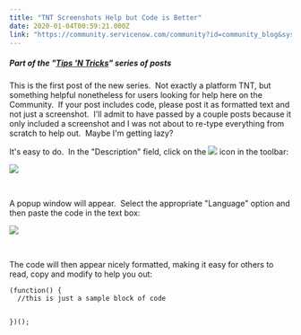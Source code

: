 ```yaml
---
title: "TNT Screenshots Help but Code is Better"
date: 2020-01-04T00:59:21.000Z
link: "https://community.servicenow.com/community?id=community_blog&sys_id=5dc939761b0a4010d01143f6fe4bcb3e"
---
```

<h5>Part of the &#34;<a href="community?id&#61;community_blog&amp;sys_id&#61;bf19f1b21b0a4010d01143f6fe4bcb50" rel="nofollow">Tips &#39;N Tricks</a>&#34; series of posts</h5>
<p>This is the first post of the new series.  Not exactly a platform TNT, but something helpful nonetheless for users looking for help here on the Community.  If your post includes code, please post it as formatted text and not just a screenshot.  I&#39;ll admit to have passed by a couple posts because it only included a screenshot and I was not about to re-type everything from scratch to help out.  Maybe I&#39;m getting lazy?</p>
<p>It&#39;s easy to do.  In the &#34;Description&#34; field, click on the <img src="https://community.servicenow.com/ae18b13e1bc64010d01143f6fe4bcb85.iix" /> icon in the toolbar:</p>
<p><img src="https://community.servicenow.com/d897f53a1bc64010d01143f6fe4bcb1e.iix" /></p>
<p> </p>
<p>A popup window will appear.  Select the appropriate &#34;Language&#34; option and then paste the code in the text box:</p>
<p><img src="https://community.servicenow.com/8bf679761bc64010d01143f6fe4bcb90.iix" /></p>
<p> </p>
<p>The code will then appear nicely formatted, making it easy for others to read, copy and modify to help you out:</p>
<pre class="language-javascript"><code>(function() {
  //this is just a sample block of code

})();</code></pre>
<p> </p>